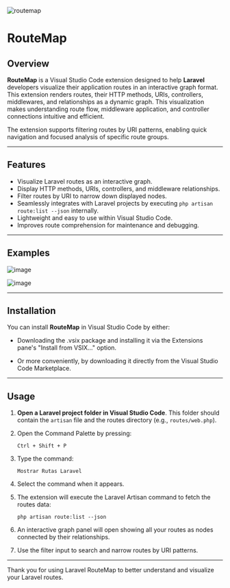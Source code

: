![routemap](https://github.com/user-attachments/assets/f6b7745a-6ade-4ad1-9b05-fcbd5221e4ea)

# RouteMap

## Overview

**RouteMap** is a Visual Studio Code extension designed to help **Laravel** developers visualize their application routes in an interactive graph format. This extension renders routes, their HTTP methods, URIs, controllers, middlewares, and relationships as a dynamic graph. This visualization makes understanding route flow, middleware application, and controller connections intuitive and efficient.

The extension supports filtering routes by URI patterns, enabling quick navigation and focused analysis of specific route groups.

---

## Features

- Visualize Laravel routes as an interactive graph.
- Display HTTP methods, URIs, controllers, and middleware relationships.
- Filter routes by URI to narrow down displayed nodes.
- Seamlessly integrates with Laravel projects by executing `php artisan route:list --json` internally.
- Lightweight and easy to use within Visual Studio Code.
- Improves route comprehension for maintenance and debugging.

---

## Examples

![image](https://github.com/user-attachments/assets/8ed79dcf-4c5a-443b-bae6-0cb2d6bf8746)

![image](https://github.com/user-attachments/assets/39fce3c1-0b4f-448e-8198-201de388b384)

---

## Installation

You can install **RouteMap** in Visual Studio Code by either:

- Downloading the .vsix package and installing it via the Extensions pane's "Install from VSIX..." option.

- Or more conveniently, by downloading it directly from the Visual Studio Code Marketplace.

---

## Usage

1. **Open a Laravel project folder in Visual Studio Code**. This folder should contain the `artisan` file and the routes directory (e.g., `routes/web.php`).

2. Open the Command Palette by pressing:

    ```
    Ctrl + Shift + P
    ```

3. Type the command:

    ```
    Mostrar Rutas Laravel
    ```

4. Select the command when it appears.

5. The extension will execute the Laravel Artisan command to fetch the routes data:

    ```
    php artisan route:list --json
    ```

6. An interactive graph panel will open showing all your routes as nodes connected by their relationships.

7. Use the filter input to search and narrow routes by URI patterns.

---

Thank you for using Laravel RouteMap to better understand and visualize your Laravel routes.

